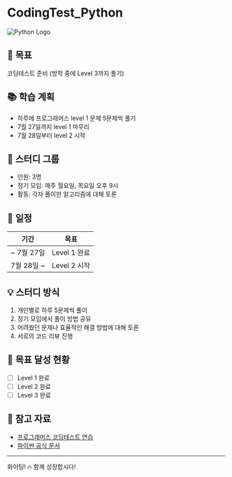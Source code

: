 # CodingTest_Python

![Python Logo](https://www.python.org/static/community_logos/python-logo-generic.svg)

## 🎯 목표
코딩테스트 준비 (방학 중에 Level 3까지 풀기)

## 📚 학습 계획
- 하루에 프로그래머스 level 1 문제 5문제씩 풀기
- 7월 27일까지 level 1 마무리
- 7월 28일부터 level 2 시작

## 👥 스터디 그룹
- 인원: 3명
- 정기 모임: 매주 월요일, 목요일 오후 9시
- 활동: 각자 풀이한 알고리즘에 대해 토론

## 📅 일정

| 기간 | 목표 |
|------|------|
| ~ 7월 27일 | Level 1 완료 |
| 7월 28일 ~ | Level 2 시작 |

## 💡 스터디 방식
1. 개인별로 하루 5문제씩 풀이
2. 정기 모임에서 풀이 방법 공유
3. 어려웠던 문제나 효율적인 해결 방법에 대해 토론
4. 서로의 코드 리뷰 진행

## 🚀 목표 달성 현황
- [ ] Level 1 완료
- [ ] Level 2 완료
- [ ] Level 3 완료

## 📌 참고 자료
- [프로그래머스 코딩테스트 연습](https://programmers.co.kr/learn/challenges)
- [파이썬 공식 문서](https://docs.python.org/3/)

---

화이팅! 🔥 함께 성장합시다!
